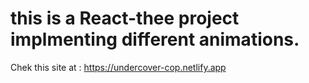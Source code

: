# this is a React-thee project implmenting different animations.

Chek this site at : https://undercover-cop.netlify.app
